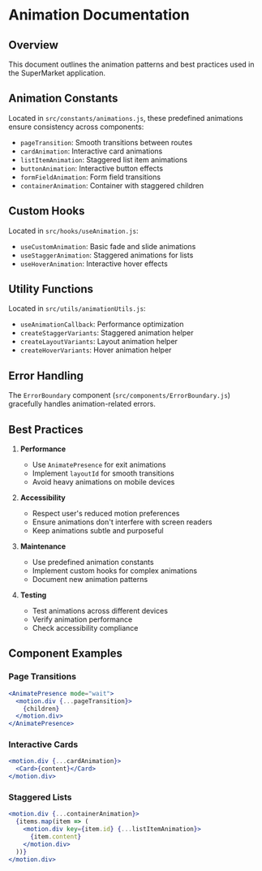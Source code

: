 # Animation Documentation

## Overview
This document outlines the animation patterns and best practices used in the SuperMarket application.

## Animation Constants
Located in `src/constants/animations.js`, these predefined animations ensure consistency across components:
- `pageTransition`: Smooth transitions between routes
- `cardAnimation`: Interactive card animations
- `listItemAnimation`: Staggered list item animations
- `buttonAnimation`: Interactive button effects
- `formFieldAnimation`: Form field transitions
- `containerAnimation`: Container with staggered children

## Custom Hooks
Located in `src/hooks/useAnimation.js`:
- `useCustomAnimation`: Basic fade and slide animations
- `useStaggerAnimation`: Staggered animations for lists
- `useHoverAnimation`: Interactive hover effects

## Utility Functions
Located in `src/utils/animationUtils.js`:
- `useAnimationCallback`: Performance optimization
- `createStaggerVariants`: Staggered animation helper
- `createLayoutVariants`: Layout animation helper
- `createHoverVariants`: Hover animation helper

## Error Handling
The `ErrorBoundary` component (`src/components/ErrorBoundary.js`) gracefully handles animation-related errors.

## Best Practices
1. **Performance**
   - Use `AnimatePresence` for exit animations
   - Implement `layoutId` for smooth transitions
   - Avoid heavy animations on mobile devices

2. **Accessibility**
   - Respect user's reduced motion preferences
   - Ensure animations don't interfere with screen readers
   - Keep animations subtle and purposeful

3. **Maintenance**
   - Use predefined animation constants
   - Implement custom hooks for complex animations
   - Document new animation patterns

4. **Testing**
   - Test animations across different devices
   - Verify animation performance
   - Check accessibility compliance

## Component Examples

### Page Transitions
```jsx
<AnimatePresence mode="wait">
  <motion.div {...pageTransition}>
    {children}
  </motion.div>
</AnimatePresence>
```

### Interactive Cards
```jsx
<motion.div {...cardAnimation}>
  <Card>{content}</Card>
</motion.div>
```

### Staggered Lists
```jsx
<motion.div {...containerAnimation}>
  {items.map(item => (
    <motion.div key={item.id} {...listItemAnimation}>
      {item.content}
    </motion.div>
  ))}
</motion.div>
```